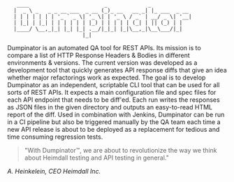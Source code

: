 
```
   ____                        _             _
  |  _ \ _   _ _ __ ___  _ __ (_)_ __   __ _| |_ ___  _ __
  | | | | | | | '_ ` _ \| '_ \| | '_ \ / _` | __/ _ \| '__|
  | |_| | |_| | | | | | | |_) | | | | | (_| | || (_) | |
  |____/ \__,_|_| |_| |_| .__/|_|_| |_|\__,_|\__\___/|_|
                        |_|
```


Dumpinator is an automated QA tool for REST APIs. Its mission is to compare a list of HTTP Response Headers & Bodies in different environments & versions. The current version was developed as a development tool that quickly generates API response diffs that give an idea whether major refactorings work as expected. The goal is to develop Dumpinator as an independent, scriptable CLI tool that can be used for all sorts of REST APIs. It expects a main configuration file and spec files for each API endpoint that needs to be diff'ed. Each run writes the responses as JSON files in the given directory and outputs an easy-to-read HTML report of the diff. Used in combination with Jenkins, Dumpinator can be run in a CI pipeline but also be triggered manually by the QA team each time a new API release is about to be deployed as a replacement for tedious and time consuming regression tests.

> "With Dumpinator™, we are about to revolutionize the way we think about Heimdall testing and API testing in general."

_A. Heinkelein, CEO Heimdall Inc._
